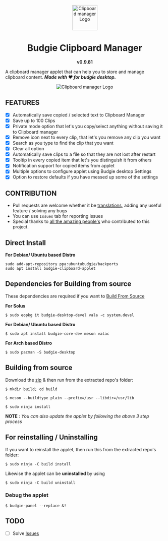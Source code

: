 <p align="center"><a href="#budgie-clipboard-manager"><img src="https://raw.githubusercontent.com/prateekmedia/budgie-clipboard-applet/main/icons/clipmgr.png" height=80px alt="Clipboard manager Logo"/></a></p>
<h1 align="center">Budgie Clipboard Manager</h1>
<p align="center"><b>v0.9.81</b></p>

A clipboard manager applet that can help you to store and manage clipboard content. 
***Made with ♥️ for budgie desktop.***

<p align="center"><img src="https://raw.githubusercontent.com/prateekmedia/budgie-clipboard-applet/main/icons/screenshot.png" alt="Clipboard manager Logo"/></p>

## FEATURES
- [x] Automatically save copied / selected text to Clipboard Manager
- [x] Save up to 100 Clips
- [x] Private mode option that let's you copy/select anything without saving it to Clipboard manager
- [x] Remove icon next to every clip, that let's you remove any clip you  want
- [x] Search as you type to find the clip that you want
- [x] Clear all option
- [x] Automatically save clips to a file so that they are not lost after restart
- [x] Tooltip in every copied item that let's you distinguish it from others
- [x] Notification support for copied items from applet
- [x] Multiple options to configure applet using Budgie desktop Settings
- [x] Option to restore defaults if you have messed up some of the settings

## CONTRIBUTION
-  Pull requests are welcome whether it be [translations](https://github.com/prateekmedia/budgie-clipboard-applet/releases/tag/v0.9.8), adding any useful feature / solving any bugs
-  You can use `Issues` tab for reporting issues
-  Special thanks to [all the amazing people's](https://github.com/prateekmedia/budgie-clipboard-applet/graphs/contributors) who contributed to this project.

## Direct Install
**For Debian/ Ubuntu based Distro**
```
sudo add-apt-repository ppa:ubuntubudgie/backports
sudo apt install budgie-clipboard-applet
```


## Dependencies for Building from source
These dependencies are required if you want to [Build From Source](#Building-from-source)

**For Solus**
```
$ sudo eopkg it budgie-desktop-devel vala -c system.devel
```

**For Debian/ Ubuntu based Distro**
```
$ sudo apt install budgie-core-dev meson valac
```
**For Arch based Distro**
```
$ sudo pacman -S budgie-desktop
```


## Building from source
Download the [zip](https://github.com/prateekmedia/budgie-clipboard-applet/archive/main.zip) & then run from the extracted repo's folder:

```
$ mkdir build; cd build
```

```
$ meson --buildtype plain --prefix=/usr --libdir=/usr/lib
```

```
$ sudo ninja install
```
**NOTE** : *You can also update the applet by following the above 3 step process*

## For reinstalling / Uninstalling
If you want to reinstall the applet, then run this from the extracted repo's folder:

```
$ sudo ninja -C build install
```
Likewise the applet can be **uninstalled** by using 
```
$ sudo ninja -C build uninstall
```

### Debug the applet
```
$ budgie-panel --replace &!
```

## TODO
- [ ] Solve [Issues](https://github.com/prateekmedia/budgie-clipboard-applet/issues)
